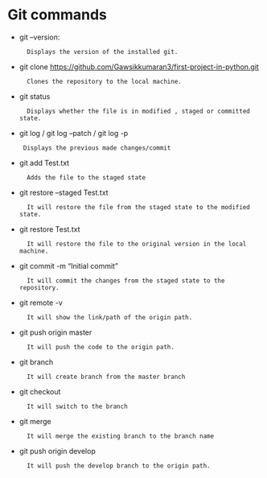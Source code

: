 
# Git commands

- git –version:

        Displays the version of the installed git.

- git clone https://github.com/Gawsikkumaran3/first-project-in-python.git

        Clones the repository to the local machine.

- git status

        Displays whether the file is in modified , staged or committed state.

-  git log / git log –patch / git log -p

        Displays the previous made changes/commit 

- git add Test.txt

        Adds the file to the staged state

- git restore –staged Test.txt

        It will restore the file from the staged state to the modified state.

- git restore Test.txt

        It will restore the file to the original version in the local machine.

- git commit -m “Initial commit”

        It will commit the changes from the staged state to the repository.

- git remote -v

        It will show the link/path of the origin path.

- git push origin master

        It will push the code to the origin path.

- git branch <branch name>

        It will create branch from the master branch

- git checkout <branch name>

        It will switch to the branch

- git merge <branch name>

        It will merge the existing branch to the branch name

- git push origin develop

        It will push the develop branch to the origin path.







